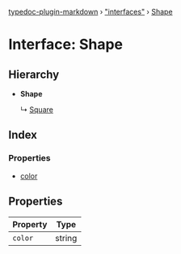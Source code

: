 [typedoc-plugin-markdown](../README.md) › ["interfaces"](../modules/_interfaces_.md) › [Shape](_interfaces_.shape.md)

# Interface: Shape

## Hierarchy

* **Shape**

  ↳ [Square](_interfaces_.square.md)

## Index

### Properties

* [color](_interfaces_.shape.md#color)

## Properties

Property | Type |
------ | ------ |
`color` | string |

